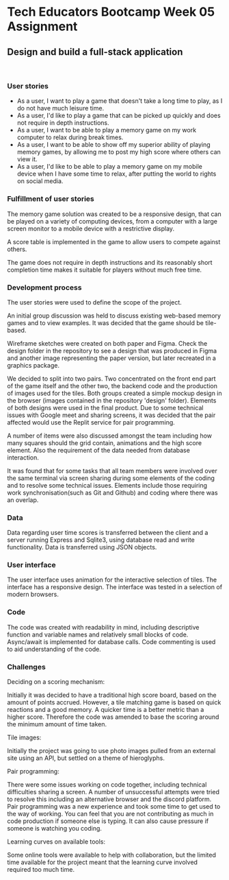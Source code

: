 # Tech Educators Bootcamp Week 05 Assignment

## Design and build a full-stack application


<br>

### User stories

- As a user, I want to play a game that doesn't take a long time to play, as I do not have much leisure time.
- As a user, I'd like to play a game that can be picked up quickly and does not require in depth instructions.
- As a user, I want to be able to play a memory game on my work computer to relax during break times.
- As a user, I want to be able to show off my superior ability of playing memory games, by allowing me to post my high score where others can view it. 
- As a user, I'd like to be able to play a memory game on my mobile device when I have some time to relax, after putting the world to rights on social media.


### Fulfillment of user stories

The memory game solution was created to be a responsive design, that can be played on a variety of computing devices, from a computer with a large screen monitor to a mobile device with a restrictive display.

A score table is implemented in the game to allow users to compete against others.

The game does not require in depth instructions and its reasonably short completion time makes it suitable for players without much free time.



### Development process

The user stories were used to define the scope of the project.

An initial group discussion was held to discuss existing web-based memory games and to view examples. It was decided that the game should be tile-based.

Wireframe sketches were created on both paper and Figma. Check the design folder in the repository to see a design that was produced in Figma and another image representing the paper version, but later recreated in a graphics package.

We decided to split into two pairs. Two concentrated on the front end part of the game itself and the other two, the backend code and the production of images used for the tiles. Both groups created a simple mockup design in the browser (images contained in the repository 'design' folder). Elements of both designs were used in the final product. Due to some technical issues with Google meet and sharing screens, it was decided that the pair affected would use the Replit service for pair programming.

A number of items were also discussed amongst the team including how many squares should the grid contain, animations and the high score element. Also the requirement of the data needed from database interaction.

It was found that for some tasks that all team members were involved over the same terminal via screen sharing during some elements of the coding and to resolve some technical issues. Elements include those requiring work synchronisation(such as Git and Github) and coding where there was an overlap.

### Data

Data regarding user time scores is transferred between the client and a server running Express and Sqlite3, using database read and write functionality. Data is transferred using JSON objects.


### User interface

The user interface uses animation for the interactive selection of tiles. The interface has a responsive design. The interface was tested in a selection of modern browsers.

### Code

The code was created with readability in mind, including descriptive function and variable names and relatively small blocks of code. Async/await is implemented for database calls. Code commenting is used to aid understanding of the code.



### Challenges

Deciding on a scoring mechanism: 

Initially it was decided to have a traditional high score board, based on the amount of points accrued. However, a tile matching game is based on quick reactions and a good memory. A quicker time is a better metric than a higher score. Therefore the code was amended to base the scoring around the minimum amount of time taken.

Tile images:

Initially the project was going to use photo images pulled from an external site using an API, but settled on a theme of hieroglyphs.


Pair programming:

There were some issues working on code together, including technical difficulties sharing a screen. A number of unsuccessful attempts were tried to resolve this including an alternative browser and the discord platform. Pair programming was a new experience and took some time to get used to the way of working. You can feel that you are not contributing as much in code production if someone else is typing. It can also cause pressure if someone is watching you coding.


Learning curves on available tools:

Some online tools were available to help with collaboration, but the limited time available for the project meant that the learning curve involved required too much time. 